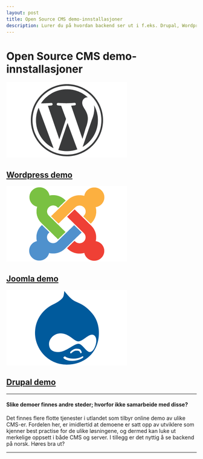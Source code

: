 ```yaml
---
layout: post
title: Open Source CMS demo-innstallasjoner
description: Lurer du på hvordan backend ser ut i f.eks. Drupal, Wordpress eller Joomla? Sjekk ut Open Source CMS demo-innstallasjoner!
---
```


<div class="hero-unit">
  <h1>Open Source CMS demo-innstallasjoner</h1>
</div>

<section class="row">
  <div class="span4 cms-logos">
    <a href="http://www.opensourcecms.no/demo/wordpress/"><img src="/img/wordpress-logo.png" width="320" height="200" alt="Wordpress" /></a>
    <h2><a class="btn btn-info" href="http://www.opensourcecms.no/demo/wordpress">Wordpress demo</a></h2>
  </div>
  <div class="span4 cms-logos">
    <a href="http://www.opensourcecms.no/demo/joomla"><img src="/img/joomla-logo.png" width="320" height="200" alt="joomla" /></a>
    <h2><a class="btn btn-info" href="http://www.opensourcecms.no/demo/joomla">Joomla demo</a></h2>
  </div>
  <div class="span4 cms-logos">
    <a href="http://www.opensourcecms.no/demo/drupal"><img src="/img/drupal-logo.png" width="320" height="200" alt="Drupal" /></a>
    <h2><a class="btn btn-info" href="http://www.opensourcecms.no/demo/drupal">Drupal demo</a></h2>
  </div>
</section>

<hr>
<h4>Slike demoer finnes andre steder; hvorfor ikke samarbeide med disse?</h4>
<p>Det finnes flere flotte tjenester i utlandet som tilbyr online demo av ulike CMS-er. Fordelen her, er imidlertid at demoene er satt opp av utviklere som kjenner best practise for de ulike løsningene, og dermed kan luke ut merkelige oppsett i både CMS og server. I tillegg er det nyttig å se backend på norsk. Høres bra ut?</p>
<hr>